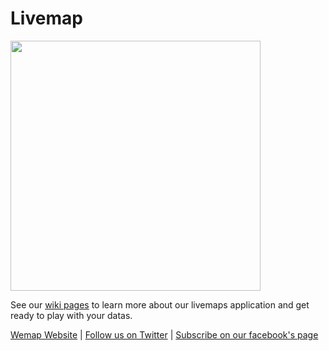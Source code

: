 # Livemap

<img src="https://github.com/wemap/welcome/blob/master/wemap_logo-400x400.jpg" width="400" height="400" />

See our [wiki pages](https://github.com/wemap/welcome/wiki) to learn more about our livemaps application and get ready to play with your datas.

[Wemap Website](https://getwemap.com/?lang=en) | [Follow us on Twitter](https://twitter.com/getwemap) | [Subscribe on our facebook's page](https://www.facebook.com/getwemap/)
